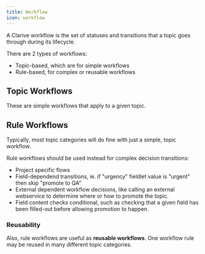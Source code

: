 ```yaml
---
title: Workflow
icon: workflow
---
```


A Clarive workflow is the set of statuses and transitions that a topic
goes through during its lifecycle. 

There are 2 types of workflows:

- Topic-based, which are for simple workflows
- Rule-based, for complex or reusable workflows

## Topic Workflows 

These are simple workflows that apply to a given topic.

## Rule Workflows

Typically, most topic categories will do fine
with just a simple, topic workflow. 

Rule workflows should be used instead for complex decision transitions:

- Project specific flows
- Field-dependend transitions, ie. if "urgency" fieldlet value is "urgent" then skip "promote to QA"
- External dependent workflow decisions, like calling an external webservice to determine where or how 
to promote the topic.
- Field content checks conditional, such as checking that 
a given field has been filled-out before allowing promotion to 
happen.

### Reusability

Also, rule workflows are useful as __reusable workflows__. One
workflow rule may be reused in many different topic 
categories.

